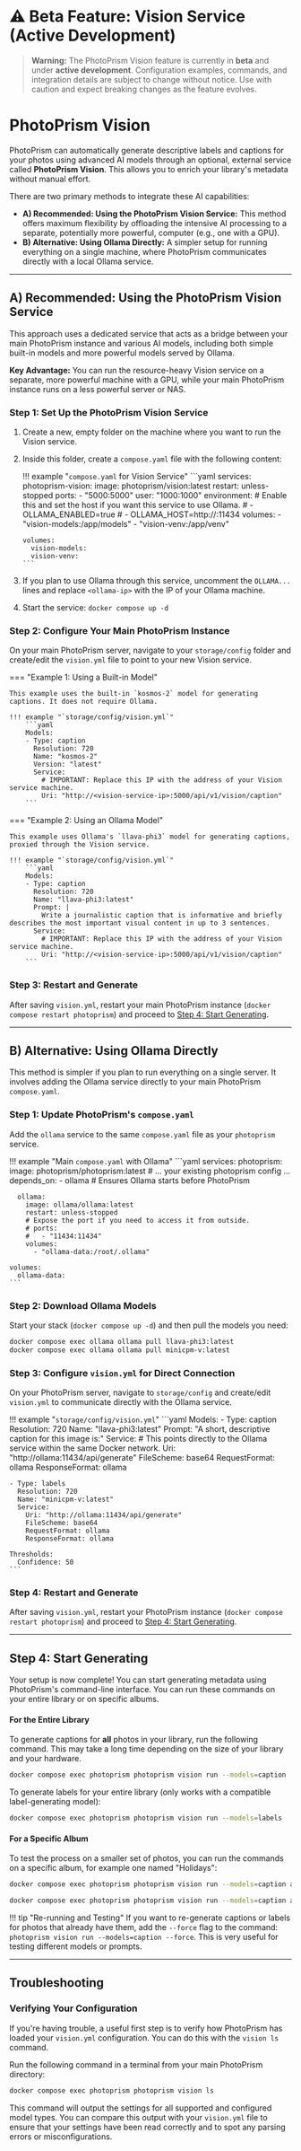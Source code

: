 # ⚠️ Beta Feature: Vision Service (Active Development)

> **Warning:** The PhotoPrism Vision feature is currently in **beta** and under **active development**. Configuration examples, commands, and integration details are subject to change without notice. Use with caution and expect breaking changes as the feature evolves.

# PhotoPrism Vision

PhotoPrism can automatically generate descriptive labels and captions for your photos using advanced AI models through an optional, external service called **PhotoPrism Vision**. This allows you to enrich your library's metadata without manual effort.

There are two primary methods to integrate these AI capabilities:

*   **A) Recommended: Using the PhotoPrism Vision Service:** This method offers maximum flexibility by offloading the intensive AI processing to a separate, potentially more powerful, computer (e.g., one with a GPU).
*   **B) Alternative: Using Ollama Directly:** A simpler setup for running everything on a single machine, where PhotoPrism communicates directly with a local Ollama service.

---

## A) Recommended: Using the PhotoPrism Vision Service

This approach uses a dedicated service that acts as a bridge between your main PhotoPrism instance and various AI models, including both simple built-in models and more powerful models served by Ollama.

**Key Advantage:** You can run the resource-heavy Vision service on a separate, more powerful machine with a GPU, while your main PhotoPrism instance runs on a less powerful server or NAS.

### Step 1: Set Up the PhotoPrism Vision Service

1.  Create a new, empty folder on the machine where you want to run the Vision service.
2.  Inside this folder, create a `compose.yaml` file with the following content:

    !!! example "`compose.yaml` for Vision Service"
        ```yaml
        services:
          photoprism-vision:
            image: photoprism/vision:latest
            restart: unless-stopped
            ports:
              - "5000:5000"
            user: "1000:1000"
            environment:
              # Enable this and set the host if you want this service to use Ollama.
              # - OLLAMA_ENABLED=true
              # - OLLAMA_HOST=http://<ollama-ip>:11434
            volumes:
              - "vision-models:/app/models"
              - "vision-venv:/app/venv"
        
        volumes:
          vision-models:
          vision-venv:
        ```
3.  If you plan to use Ollama through this service, uncomment the `OLLAMA...` lines and replace `<ollama-ip>` with the IP of your Ollama machine.
4.  Start the service: `docker compose up -d`

### Step 2: Configure Your Main PhotoPrism Instance

On your main PhotoPrism server, navigate to your `storage/config` folder and create/edit the `vision.yml` file to point to your new Vision service.

=== "Example 1: Using a Built-in Model"

    This example uses the built-in `kosmos-2` model for generating captions. It does not require Ollama.

    !!! example "`storage/config/vision.yml`"
        ```yaml
        Models:
        - Type: caption
          Resolution: 720
          Name: "kosmos-2"
          Version: "latest"
          Service:
            # IMPORTANT: Replace this IP with the address of your Vision service machine.
            Uri: "http://<vision-service-ip>:5000/api/v1/vision/caption"
        ```

=== "Example 2: Using an Ollama Model"

    This example uses Ollama's `llava-phi3` model for generating captions, proxied through the Vision service.

    !!! example "`storage/config/vision.yml`"
        ```yaml
        Models:
        - Type: caption
          Resolution: 720
          Name: "llava-phi3:latest"
          Prompt: |
            Write a journalistic caption that is informative and briefly describes the most important visual content in up to 3 sentences.
          Service:
            # IMPORTANT: Replace this IP with the address of your Vision service machine.
            Uri: "http://<vision-service-ip>:5000/api/v1/vision/caption"
        ```

### Step 3: Restart and Generate

After saving `vision.yml`, restart your main PhotoPrism instance (`docker compose restart photoprism`) and proceed to [Step 4: Start Generating](#step-4-start-generating).

---

## B) Alternative: Using Ollama Directly

This method is simpler if you plan to run everything on a single server. It involves adding the Ollama service directly to your main PhotoPrism `compose.yaml`.

### Step 1: Update PhotoPrism's `compose.yaml`

Add the `ollama` service to the same `compose.yaml` file as your `photoprism` service.

!!! example "Main `compose.yaml` with Ollama"
    ```yaml
    services:
      photoprism:
        image: photoprism/photoprism:latest
        # ... your existing photoprism config ...
        depends_on:
          - ollama # Ensures Ollama starts before PhotoPrism

      ollama:
        image: ollama/ollama:latest
        restart: unless-stopped
        # Expose the port if you need to access it from outside.
        # ports:
        #   - "11434:11434"
        volumes:
          - "ollama-data:/root/.ollama"
    
    volumes:
      ollama-data:
    ```

### Step 2: Download Ollama Models

Start your stack (`docker compose up -d`) and then pull the models you need:

```bash
docker compose exec ollama ollama pull llava-phi3:latest
docker compose exec ollama ollama pull minicpm-v:latest
```

### Step 3: Configure `vision.yml` for Direct Connection

On your PhotoPrism server, navigate to `storage/config` and create/edit `vision.yml` to communicate directly with the Ollama service.

!!! example "`storage/config/vision.yml`"
    ```yaml
    Models:
    - Type: caption
      Resolution: 720
      Name: "llava-phi3:latest"
      Prompt: "A short, descriptive caption for this image is:"
      Service:
        # This points directly to the Ollama service within the same Docker network.
        Uri: "http://ollama:11434/api/generate"
        FileScheme: base64
        RequestFormat: ollama
        ResponseFormat: ollama

    - Type: labels
      Resolution: 720
      Name: "minicpm-v:latest"
      Service:
        Uri: "http://ollama:11434/api/generate"
        FileScheme: base64
        RequestFormat: ollama
        ResponseFormat: ollama
            
    Thresholds:
      Confidence: 50
    ```

### Step 4: Restart and Generate

After saving `vision.yml`, restart your PhotoPrism instance (`docker compose restart photoprism`) and proceed to [Step 4: Start Generating](#step-4-start-generating).

---

## Step 4: Start Generating

Your setup is now complete! You can start generating metadata using PhotoPrism's command-line interface. You can run these commands on your entire library or on specific albums.

#### For the Entire Library

To generate captions for **all** photos in your library, run the following command. This may take a long time depending on the size of your library and your hardware.

```bash
docker compose exec photoprism photoprism vision run --models=caption
```

To generate labels for your entire library (only works with a compatible label-generating model):

```bash
docker compose exec photoprism photoprism vision run --models=labels
```

#### For a Specific Album

To test the process on a smaller set of photos, you can run the commands on a specific album, for example one named "Holidays":

```bash
docker compose exec photoprism photoprism vision run --models=caption album:Holidays
```

```bash
docker compose exec photoprism photoprism vision run --models=caption album:Holidays
```

!!! tip "Re-running and Testing"
    If you want to re-generate captions or labels for photos that already have them, add the `--force` flag to the command: `photoprism vision run --models=caption --force`. This is very useful for testing different models or prompts.

---

## Troubleshooting

### Verifying Your Configuration

If you're having trouble, a useful first step is to verify how PhotoPrism has loaded your `vision.yml` configuration. You can do this with the `vision ls` command.

Run the following command in a terminal from your main PhotoPrism directory:

```bash
docker compose exec photoprism photoprism vision ls
```

This command will output the settings for all supported and configured model types. You can compare this output with your `vision.yml` file to ensure that your settings have been read correctly and to spot any parsing errors or misconfigurations.
